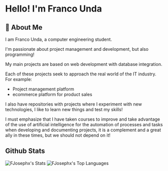 
# Hello! I'm Franco Unda



## 🚀 About Me
I am Franco Unda, a computer engineering student.

I'm passionate about project management and development, but also programming!

My main projects are based on web development with database integration.

Each of these projects seek to approach the real world of the IT industry. 
For example:
- Project management platform
- ecommerce platform for product sales

I also have repositories with projects where I experiment with new technologies, I like to learn new things and test my skills!

I must emphasize that I have taken courses to improve and take advantage of the use of artificial intelligence for the automation of processes and tasks when developing and documenting projects, it is a complement and a great ally in these times, but we should not depend on it!


## Github Stats
![FJosephx's Stats](https://github-readme-stats.vercel.app/api?username=FJosephx&theme=vue-dark&show_icons=true&hide_border=true&count_private=true)
![FJosephx's Top Languages](https://github-readme-stats.vercel.app/api/top-langs/?username=FJosephx&theme=vue-dark&show_icons=true&hide_border=true&layout=compact)
